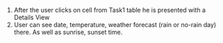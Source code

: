 1. After the user clicks on cell from Task1 table he is presented with a Details View
2. User can see date, temperature, weather forecast (rain or no-rain day) there. As well as sunrise, sunset time.
